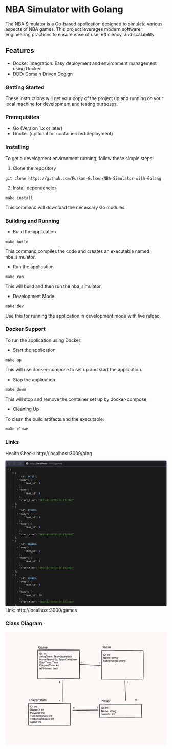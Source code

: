 # NBA Simulator with Golang

The NBA Simulator is a Go-based application designed to simulate various aspects of NBA games. This project leverages modern software engineering practices to ensure ease of use, efficiency, and scalability.

## Features

- Docker Integration: Easy deployment and environment management using Docker.
- DDD: Domain Driven Degign

### Getting Started

These instructions will get your copy of the project up and running on your local machine for development and testing purposes.

### Prerequisites

- Go (Version 1.x or later)
- Docker (optional for containerized deployment)

### Installing

To get a development environment running, follow these simple steps:

1. Clone the repository

```
git clone https://github.com/Furkan-Gulsen/NBA-Simulator-with-Golang
```

2. Install dependencies

```
make install
```

This command will download the necessary Go modules.

### Building and Running

- Build the application

```
make build
```

This command compiles the code and creates an executable named nba_simulator.

- Run the application

```
make run
```

This will build and then run the nba_simulator.

- Development Mode

```
make dev
```

Use this for running the application in development mode with live reload.

### Docker Support

To run the application using Docker:

- Start the application

```
make up
```

This will use docker-compose to set up and start the application.

- Stop the application

```
make down
```

This will stop and remove the container set up by docker-compose.

- Cleaning Up

To clean the build artifacts and the executable:

```
make clean
```

### Links

Health Check: http://localhost:3000/ping

![Example Page](assets/games_page.png)
Link: http://localhost:3000/games

### Class Diagram

![Class Diagram](assets/class_diagram.png)

